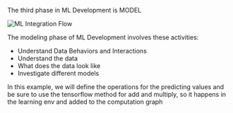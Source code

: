 The third phase in ML Development is 
MODEL

![ML Integration Flow](model.png)

The modeling phase of ML Development involves these activities:

* Understand Data Behaviors and Interactions
* Understand the data
* What does the data look like
* Investigate different models

In this example, we will define the operations for the predicting values and
be sure to use the tensorflow method for add and multiply, so it happens in the learning env and added to the computation graph


